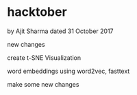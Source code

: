 # hacktober

by Ajit Sharma
dated 31 October 2017

new changes

create t-SNE Visualization

word embeddings using word2vec, fasttext


make some new changes
